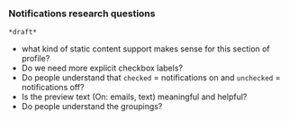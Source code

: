 ### Notifications research questions

`*draft*`

- what kind of static content support makes sense for this section of profile?
- Do we need more explicit checkbox labels?
- Do people understand that `checked` = notifications on and `unchecked` = notifications off?
- Is the preview text (On: emails, text) meaningful and helpful?
- Do people understand the groupings? 
